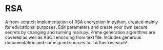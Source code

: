 # RSA
A from-scratch implementation of RSA encryption in python, created mainly for educational purposes. 
Edit parameters and create your own secure secrets by changing and running main.py. 
Prime generation algorithms are covered as well as ASCII encoding from text file. Includes generous documentation and some good sources for further research!
